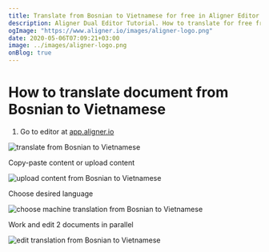 ```yaml
---
title: Translate from Bosnian to Vietnamese for free in Aligner Editor
description: Aligner Dual Editor Tutorial. How to translate for free from Bosnian to Vietnamese. Aligner is multilingual document management platform. 
ogImage: "https://www.aligner.io/images/aligner-logo.png"
date: 2020-05-06T07:09:21+03:00
image: ../images/aligner-logo.png
onBlog: true
---
```


# How to translate document from Bosnian to Vietnamese

1. Go to editor at [app.aligner.io](https://app.aligner.io "Aligner App web page")

![translate from Bosnian to Vietnamese](../aligner-blank-editor.png "translate from Bosnian to Vietnamese")

Copy-paste content or upload content

![upload content from Bosnian to Vietnamese](../aligner-uploaded-document.png "upload content from Bosnian to Vietnamese")

Choose desired language

![choose machine translation from Bosnian to Vietnamese](../aligner-language-dropdown.png "choose machine translation from Bosnian to Vietnamese")

Work and edit 2 documents in parallel

![edit translation from Bosnian to Vietnamese](../aligner-double-sitded-editor.png "edit translation from Bosnian to Vietnamese")

